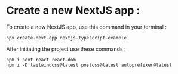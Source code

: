 # Create a new NextJS app :

  To create a new NextJS app, use this command in your terminal : 

    npx create-next-app nextjs-typescript-example
  
  After initiating the project use these commands : 

    npm i next react react-dom
    npm i -D tailwindcss@latest postcss@latest autoprefixer@latest